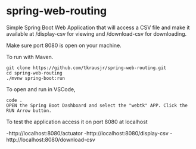 # spring-web-routing

Simple Spring Boot Web Application that will access a CSV file and make it available at /display-csv  for viewing and /download-csv for downloading.

Make sure port 8080 is open on your machine.

To run with Maven.
```
git clone https://github.com/tkrausjr/spring-web-routing.git
cd spring-web-routing
./mvnw spring-boot:run

```

To open and run in VSCode,
```
code .
OPEN the Spring Boot Dashboard and select the "webtk" APP. Click the RUN Arrow button.
```

To test the application access it on port 8080 at localhost

-http://localhost:8080/actuator
-http://localhost:8080/display-csv
-http://localhost:8080/download-csv

